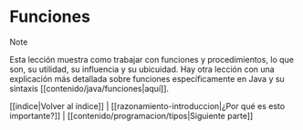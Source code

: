 # Funciones
> [!NOTE]
> Esta lección muestra como trabajar con funciones y procedimientos, lo que son, su utilidad, su influencia y su ubicuidad. Hay otra lección con una explicación más detallada sobre funciones específicamente en Java y su sintaxis [[contenido/java/funciones|aquí]].

[[indice|Volver al índice]] | [[razonamiento-introduccion|¿Por qué es esto importante?]] | [[contenido/programacion/tipos|Siguiente parte]]